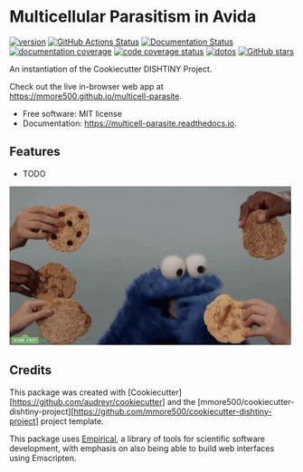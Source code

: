 
# Multicellular Parasitism in Avida


[![version](https://img.shields.io/endpoint?url=https%3A%2F%2Fmmore500.github.io%2Fmulticell-parasite%2Fversion-badge.json)](https://github.com/mmore500/multicell-parasite/releases)
[![GitHub Actions Status](https://github.com/mmore500/multicell-parasite/actions/workflows/CI/badge.svg)](https://github.com/mmore500/multicell-parasite/actions/workflows/CI/)
[![Documentation Status](https://readthedocs.org/projects/multicell-parasite/badge/?version=latest)](https://multicell-parasite.readthedocs.io/en/latest/?badge=latest)
[![documentation coverage](https://img.shields.io/endpoint?url=https%3A%2F%2Fmmore500.github.io%2Fmulticell-parasite%2Fdocumentation-coverage-badge.json)](https://multicell-parasite.readthedocs.io/en/latest/)
[![code coverage status](https://codecov.io/gh/mmore500/multicell-parasite/branch/master/graph/badge.svg)](https://codecov.io/gh/mmore500/multicell-parasite)
[![dotos](https://img.shields.io/endpoint?url=https%3A%2F%2Fmmore500.com%2Fmulticell-parasite%2Fdoto-badge.json)](https://github.com/mmore500/multicell-parasite/search?q=todo+OR+fixme&type=)
[![GitHub stars](https://img.shields.io/github/stars/mmore500/multicell-parasite.svg?style=flat-square&logo=github&label=Stars&logoColor=white)](https://github.com/mmore500/multicell-parasite)

An instantiation of the Cookiecutter DISHTINY Project.

Check out the live in-browser web app at <https://mmore500.github.io/multicell-parasite>.


-   Free software: MIT license
-   Documentation: <https://multicell-parasite.readthedocs.io>.

## Features

-   TODO

![cookie monster example](docs/assets/cookie.gif)

## Credits

This package was created with [Cookiecutter][https://github.com/audreyr/cookiecutter] and the [mmore500/cookiecutter-dishtiny-project][https://github.com/mmore500/cookiecutter-dishtiny-project] project template.

This package uses [Empirical](https://github.com/devosoft/Empirical#readme), a library of tools for scientific software development, with emphasis on also being able to build web interfaces using Emscripten.
